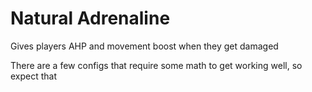 # Natural Adrenaline

Gives players AHP and movement boost when they get damaged

There are a few configs that require some math to get working well, so expect that